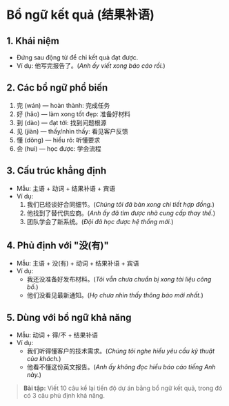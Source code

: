 # Bổ ngữ kết quả (结果补语)

## 1. Khái niệm
- Đứng sau động từ để chỉ kết quả đạt được.
- Ví dụ: 他写完报告了。(_Anh ấy viết xong báo cáo rồi._)

## 2. Các bổ ngữ phổ biến
1. 完 (wán) — hoàn thành: 完成任务
2. 好 (hǎo) — làm xong tốt đẹp: 准备好材料
3. 到 (dào) — đạt tới: 找到问题根源
4. 见 (jiàn) — thấy/nhìn thấy: 看见客户反馈
5. 懂 (dǒng) — hiểu rõ: 听懂要求
6. 会 (huì) — học được: 学会流程

## 3. Cấu trúc khẳng định
- Mẫu: 主语 + 动词 + 结果补语 + 宾语
- Ví dụ:
  1. 我们已经谈好合同细节。(_Chúng tôi đã bàn xong chi tiết hợp đồng._)
  2. 他找到了替代供应商。(_Anh ấy đã tìm được nhà cung cấp thay thế._)
  3. 团队学会了新系统。(_Đội đã học được hệ thống mới._)

## 4. Phủ định với "没(有)"
- Mẫu: 主语 + 没(有) + 动词 + 结果补语 + 宾语
- Ví dụ:
  - 我还没准备好发布材料。(_Tôi vẫn chưa chuẩn bị xong tài liệu công bố._)
  - 他们没看见最新通知。(_Họ chưa nhìn thấy thông báo mới nhất._)

## 5. Dùng với bổ ngữ khả năng
- Mẫu: 动词 + 得/不 + 结果补语
- Ví dụ:
  - 我们听得懂客户的技术需求。(_Chúng tôi nghe hiểu yêu cầu kỹ thuật của khách._)
  - 他看不懂这份英文报告。(_Anh ấy không đọc hiểu báo cáo tiếng Anh này._)

> **Bài tập:** Viết 10 câu kể lại tiến độ dự án bằng bổ ngữ kết quả, trong đó có 3 câu phủ định khả năng.
